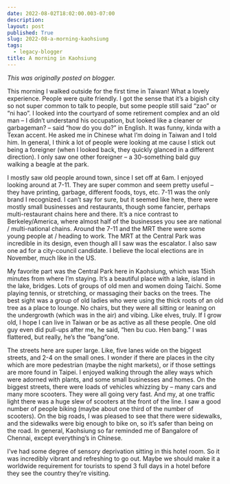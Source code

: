 ```yaml
---
date: 2022-08-02T18:02:00.003-07:00
description: 
layout: post
published: True
slug: 2022-08-a-morning-kaohsiung
tags:
  - legacy-blogger
title: A morning in Kaohsiung
---
```


*This was originally posted on blogger.*

This
morning I walked outside for the first time in Taiwan! What a lovely
experience. People were quite friendly. I got the sense that it’s a bigish city
so not super common to talk to people, but some people still said “zao” or “ni
hao”. I looked into the courtyard of some retirement complex and an old man – I
didn’t understand his occupation, but looked like a cleaner or garbageman? –
said “how do you do?” in English. It was funny, kinda with a Texan accent. He
asked me in Chinese what I’m doing in Taiwan and I told him. In general, I
think a lot of people were looking at me cause I stick out being a foreigner
(when I looked back, they quickly glanced in a different direction). I only saw
one other foreigner – a 30-something bald guy walking a beagle at the park. 

I
mostly saw old people around town, since I set off at 6am. I enjoyed looking
around at 7-11. They are super common and seem pretty useful – they have printing,
garbage, different foods, toys, etc. 7-11 was the only brand I recognized. I
can’t say for sure, but it seemed like here, there were mostly small businesses
and restaurants, though some fancier, perhaps multi-restaurant chains here and
there. It’s a nice contrast to Berkeley/America, where almost half of the
businesses you see are national / multi-national chains. Around the 7-11 and
the MRT there were some young people at / heading to work. The MRT at the Central
Park was incredible in its design, even though all I saw was the escalator. I
also saw one ad for a city-council candidate. I believe the local elections are
in November, much like in the US.

My
favorite part was the Central Park here in Kaohsiung, which was 15ish minutes from
where I’m staying. It’s a beautiful place with a lake, island in the lake,
bridges. Lots of groups of old men and women doing Taichi. Some playing tennis,
or stretching, or massaging their backs on the trees. The best sight was a
group of old ladies who were using the thick roots of an old tree as a place to
lounge. No chairs, but they were all sitting or leaning on the undergrowth
(which was in the air) and vibing. Like elves, truly. If I grow old, I hope I
can live in Taiwan or be as active as all these people. One old guy even did
pull-ups after me, he said, “hen bu cuo. Hen bang.” I was flattered, but really,
he’s the “bang”one. 

The
streets here are super large. Like, five lanes wide on the biggest streets, and
2-4 on the small ones. I wonder if there are places in the city which are more
pedestrian (maybe the night markets), or if those settings are more found in
Taipei. I enjoyed walking through the alley ways which were adorned with plants,
and some small businesses and homes. On the biggest streets, there were loads
of vehicles whizzing by – many cars and many more scooters. They were all going
very fast. And my, at one traffic light there was a huge slew of scooters at
the front of the line. I saw a good number of people biking (maybe about one
third of the number of scooters). On the big roads, I was pleased to see that
there were sidewalks, and the sidewalks were big enough to bike on, so it’s
safer than being on the road. In general, Kaohsiung so far reminded me of Bangalore
of Chennai, except everything’s in Chinese. 

I’ve
had some degree of sensory deprivation sitting in this hotel room. So it was
incredibly vibrant and refreshing to go out. Maybe we should make it a worldwide
requirement for tourists to spend 3 full days in a hotel before they see the
country they’re visiting. 

